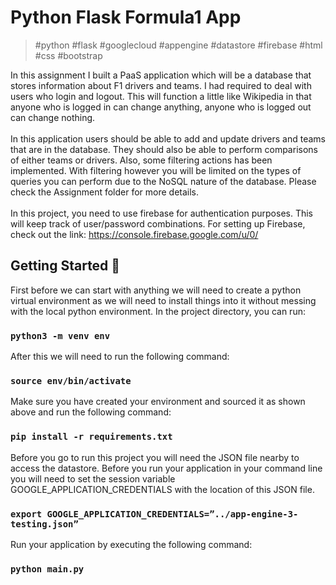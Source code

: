 # Python Flask Formula1 App

> #python #flask #googlecloud #appengine #datastore #firebase #html #css #bootstrap

In this assignment I built a PaaS application which will be a database that stores information about F1 drivers and teams. I had required to deal with users who login and logout. This will function a little like Wikipedia in that anyone who is logged in can change anything, anyone who is logged out can change nothing.<br><br>
In this application users should be able to add and update drivers and teams that are in the database. They should also be able to perform comparisons of either teams or drivers. Also, some filtering actions has been implemented. With filtering however you will be limited on the types of queries you can perform due to the NoSQL nature of the database. Please check the Assignment folder for more details.<br><br>
In this project, you need to use firebase for authentication purposes. This will keep track of user/password combinations. 
For setting up Firebase, check out the link:
https://console.firebase.google.com/u/0/

## Getting Started 🏁

First before we can start with anything we will need to create a python virtual environment as we will need to install things into it without messing with the local python environment. In the project directory, you can run:

### `python3 -m venv env`

After this we will need to run the following command:

### `source env/bin/activate`

Make sure you have created your environment and sourced it as shown above and run the following command:

### `pip install -r requirements.txt`

Before you go to run this project you will need the JSON file nearby to access the datastore. Before you run your application in your command line you will need to set the session variable GOOGLE_APPLICATION_CREDENTIALS with the location of this JSON file.

### `export GOOGLE_APPLICATION_CREDENTIALS=”../app-engine-3-testing.json”`

Run your application by executing the following command:
 
### `python main.py`

